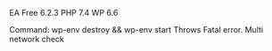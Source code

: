 EA Free 6.2.3
PHP 7.4
WP 6.6

Command: wp-env destroy && wp-env start
Throws Fatal error. Multi network check